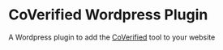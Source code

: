 # CoVerified Wordpress Plugin
A Wordpress plugin to add the [CoVerified](https://coverified-webcomponent.netlify.com/) tool to your website
